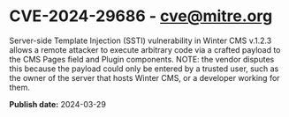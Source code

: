 # CVE-2024-29686 - cve@mitre.org

Server-side Template Injection (SSTI) vulnerability in Winter CMS v.1.2.3 allows a remote attacker to execute arbitrary code via a crafted payload to the CMS Pages field and Plugin components. NOTE: the vendor disputes this because the payload could only be entered by a trusted user, such as the owner of the server that hosts Winter CMS, or a developer working for them.

**Publish date:** 2024-03-29

